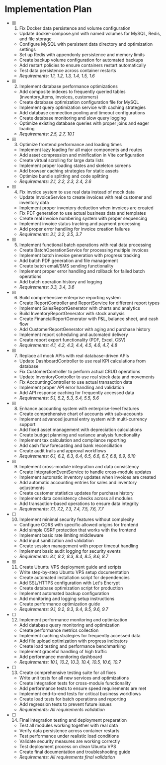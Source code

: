 # Implementation Plan

- [x] 1. Fix Docker data persistence and volume configuration





  - Update docker-compose.yml with named volumes for MySQL, Redis, and file storage
  - Configure MySQL with persistent data directory and optimization settings
  - Set up Redis with appendonly persistence and memory limits
  - Create backup volume configuration for automated backups
  - Add restart policies to ensure containers restart automatically
  - Test data persistence across container restarts
  - _Requirements: 1.1, 1.2, 1.3, 1.4, 1.5, 1.6_

- [x] 2. Implement database performance optimizations













  - Add composite indexes to frequently queried tables (inventory_items, invoices, customers)
  - Create database optimization configuration file for MySQL
  - Implement query optimization service with caching strategies
  - Add database connection pooling and timeout configurations
  - Create database monitoring and slow query logging
  - Optimize existing database queries with proper joins and eager loading
  - _Requirements: 2.5, 2.7, 10.1_

- [x] 3. Optimize frontend performance and loading times





  - Implement lazy loading for all major components and routes
  - Add asset compression and minification in Vite configuration
  - Create virtual scrolling for large data lists
  - Implement proper loading states and skeleton screens
  - Add browser caching strategies for static assets
  - Optimize bundle splitting and code splitting
  - _Requirements: 2.1, 2.2, 2.3, 2.4, 2.6_

- [x] 4. Fix invoice system to use real data instead of mock data





  - Update InvoiceService to create invoices with real customer and inventory data
  - Implement proper inventory deduction when invoices are created
  - Fix PDF generation to use actual business data and templates
  - Create real invoice numbering system with proper sequencing
  - Implement invoice status tracking and payment processing
  - Add proper error handling for invoice creation failures
  - _Requirements: 3.1, 3.2, 3.5, 3.7_

- [x] 5. Implement functional batch operations with real data processing





  - Create BatchOperationService for processing multiple invoices
  - Implement batch invoice generation with progress tracking
  - Add batch PDF generation and file management
  - Create batch email/SMS sending functionality
  - Implement proper error handling and rollback for failed batch operations
  - Add batch operation history and logging
  - _Requirements: 3.3, 3.4, 3.6_

- [x] 6. Build comprehensive enterprise reporting system





  - Create ReportController and ReportService for different report types
  - Implement SalesReportGenerator with charts and analytics
  - Build InventoryReportGenerator with stock analysis
  - Create FinancialReportGenerator with P&L, balance sheet, and cash flow
  - Add CustomerReportGenerator with aging and purchase history
  - Implement report scheduling and automated delivery
  - Create report export functionality (PDF, Excel, CSV)
  - _Requirements: 4.1, 4.2, 4.3, 4.4, 4.5, 4.6, 4.7, 4.8_

- [x] 7. Replace all mock APIs with real database-driven APIs






  - Update DashboardController to use real KPI calculations from database
  - Fix CustomerController to perform actual CRUD operations
  - Update InventoryController to use real stock data and movements
  - Fix AccountingController to use actual transaction data
  - Implement proper API error handling and validation
  - Add API response caching for frequently accessed data
  - _Requirements: 5.1, 5.2, 5.3, 5.4, 5.5, 5.6_

- [x] 8. Enhance accounting system with enterprise-level features






  - Create comprehensive chart of accounts with sub-accounts
  - Implement advanced journal entry system with multi-currency support
  - Add fixed asset management with depreciation calculations
  - Create budget planning and variance analysis functionality
  - Implement tax calculation and compliance reporting
  - Add cash flow forecasting and bank reconciliation
  - Create audit trails and approval workflows
  - _Requirements: 6.1, 6.2, 6.3, 6.4, 6.5, 6.6, 6.7, 6.8, 6.9, 6.10_

- [x] 9. Implement cross-module integration and data consistency





  - Create IntegrationEventService to handle cross-module updates
  - Implement automatic inventory updates when invoices are created
  - Add automatic accounting entries for sales and inventory adjustments
  - Create customer statistics updates for purchase history
  - Implement data consistency checks across all modules
  - Add transaction-based operations to ensure data integrity
  - _Requirements: 7.1, 7.2, 7.3, 7.4, 7.5, 7.6, 7.7_

- [ ] 10. Implement minimal security features without complexity
















  - Configure CORS with specific allowed origins for frontend
  - Add simple CSRF protection that works with the frontend
  - Implement basic rate limiting middleware
  - Add input sanitization and validation
  - Create session management with proper timeout handling
  - Implement basic audit logging for security events
  - _Requirements: 8.1, 8.2, 8.3, 8.4, 8.5, 8.6, 8.7_

- [x] 11. Create Ubuntu VPS deployment guide and scripts




  - Write step-by-step Ubuntu VPS setup documentation
  - Create automated installation script for dependencies
  - Add SSL/HTTPS configuration with Let's Encrypt
  - Create database optimization script for production
  - Implement automated backup configuration
  - Add monitoring and logging setup instructions
  - Create performance optimization guide
  - _Requirements: 9.1, 9.2, 9.3, 9.4, 9.5, 9.6, 9.7_

- [ ] 12. Implement performance monitoring and optimization
  - Add database query monitoring and optimization
  - Create performance metrics collection
  - Implement caching strategies for frequently accessed data
  - Add file upload optimization with progress indicators
  - Create load testing and performance benchmarking
  - Implement graceful handling of high traffic
  - Add performance monitoring dashboard
  - _Requirements: 10.1, 10.2, 10.3, 10.4, 10.5, 10.6, 10.7_

- [ ] 13. Create comprehensive testing suite for all fixes
  - Write unit tests for all new services and optimizations
  - Create integration tests for cross-module functionality
  - Add performance tests to ensure speed requirements are met
  - Implement end-to-end tests for critical business workflows
  - Create load tests for batch operations and reporting
  - Add regression tests to prevent future issues
  - _Requirements: All requirements validation_

- [ ] 14. Final integration testing and deployment preparation
  - Test all modules working together with real data
  - Verify data persistence across container restarts
  - Test performance under realistic load conditions
  - Validate security measures are working correctly
  - Test deployment process on clean Ubuntu VPS
  - Create final documentation and troubleshooting guide
  - _Requirements: All requirements final validation_